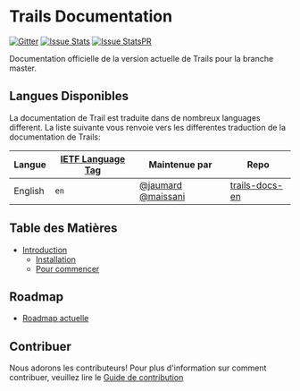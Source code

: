 Trails Documentation
=====================
[![Gitter][gitter-image]][gitter-url]
[![Issue Stats][issuestats-image]][issuestats-url]
[![Issue StatsPR][issuestatspr-image]][issuestatspr-url]

Documentation officielle de la version actuelle de Trails pour la branche master.

## Langues Disponibles
La documentation de Trail est traduite dans de nombreux languages different. La liste suivante vous renvoie vers les differentes traduction de la documentation de Trails:

| Langue                     | [IETF Language Tag](https://en.wikipedia.org/wiki/IETF_language_tag)  | Maintenue par        | Repo                               |
| ---------------------------- | ------- | ------------------ | ---------------------------------- |
| English                     | `en`    | [@jaumard](https://github.com/jaumard)  [@maissani](https://github.com/maissani)    | [trails-docs-en](../../README.md)


## Table des Matières

* [Introduction](introduction/introduction.md)
  * [Installation](introduction/installation.md)
  * [Pour commencer](introduction/getting-started.md)

Roadmap
------------
* [Roadmap actuelle](https://github.com/trailsjs/trails/blob/master/ROADMAP.md)


Contribuer
------------

Nous adorons les contributeurs! Pour plus d'information sur comment contribuer, veuillez lire le
[Guide de contribution](https://github.com/trailsjs/trails/blob/master/CONTRIBUTING.md)

[gitter-image]: http://img.shields.io/badge/+%20GITTER-JOIN%20CHAT%20%E2%86%92-1DCE73.svg?style=flat-square
[gitter-url]: https://gitter.im/trailsjs/trails
[issuestats-image]: http://issuestats.com/github/trailsjs/trails-docs/badge/issue?style=flat-square
[issuestats-url]: http://issuestats.com/github/trailsjs/trails-docs
[issuestatspr-image]: http://issuestats.com/github/trailsjs/trails-docs/badge/pr?style=flat-square
[issuestatspr-url]: http://issuestats.com/github/trailsjs/trails-docs
